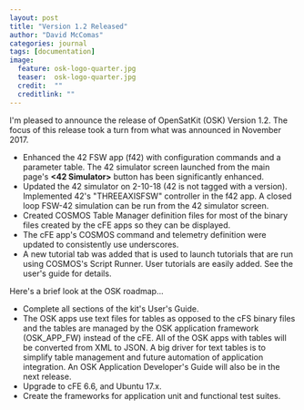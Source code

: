 ```yaml
---
layout: post
title: "Version 1.2 Released"
author: "David McComas"
categories: journal
tags: [documentation]
image:
  feature: osk-logo-quarter.jpg
  teaser:  osk-logo-quarter.jpg
  credit:  ""
  creditlink: ""
---
```


I'm pleased to announce the release of OpenSatKit (OSK) Version 1.2. The focus of this release took a turn from what was announced in November 2017.

<ul>
  <li> Enhanced the 42 FSW app (f42) with configuration commands and a parameter table. The 42 simulator screen launched from the main page's <b><42 Simulator></b> button has been significantly enhanced.</li>
  <li> Updated the 42 simulator on 2-10-18 (42 is not tagged with a version). Implemented 42's "THREEAXISFSW" controller in the f42 app. A closed loop FSW-42 simulation can be run from the 42 simulator screen.</li>
  <li> Created COSMOS Table Manager definition files for most of the binary files created by the cFE apps so they can be displayed.</li>
  <li> The cFE app's COSMOS command and telemetry definition were updated to consistently use underscores.</li>
  <li> A new tutorial tab was added that is used to launch tutorials that are run using COSMOS's Script Runner. User tutorials are easily added. See the user's guide for details.</li>
</ul>

Here's a brief look at the OSK roadmap...

<ul>
  <li> Complete all sections of the kit's User's Guide.</li>
  <li> The OSK apps use text files for tables as opposed to the cFS binary files and the tables are managed by the OSK application framework (OSK_APP_FW) instead of the cFE. All of the OSK apps with tables will be converted from XML to JSON. A big driver for text tables is to simplify table management and future automation of application integration. An OSK Application Developer's Guide will also be in the next release.</li>
  <li> Upgrade to cFE 6.6, and Ubuntu 17.x.</li>
  <li> Create the frameworks for application unit and functional test suites.</li>
</ul>

